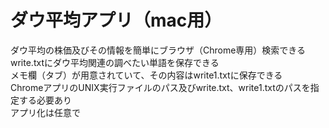 # ダウ平均アプリ（mac用）<br>
ダウ平均の株価及びその情報を簡単にブラウザ（Chrome専用）検索できる<br>
write.txtにダウ平均関連の調べたい単語を保存できる<br>
メモ欄（タブ）が用意されていて、その内容はwrite1.txtに保存できる<br>
ChromeアプリのUNIX実行ファイルのパス及びwrite.txt、write1.txtのパスを指定する必要あり<br>
アプリ化は任意で
